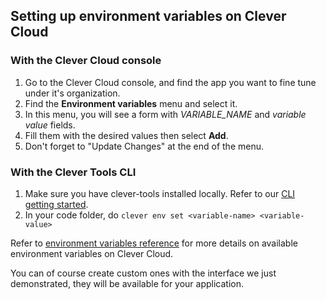 ## Setting up environment variables on Clever Cloud

### With the Clever Cloud console

1. Go to the Clever Cloud console, and find the app you want to fine tune under it's organization.
2. Find the **Environment variables** menu and select it.
3. In this menu, you will see a form with *VARIABLE_NAME* and *variable value* fields.
4. Fill them with the desired values then select **Add**.
5. Don't forget to "Update Changes" at the end of the menu.

### With the Clever Tools CLI

1. Make sure you have clever-tools installed locally. Refer to our [CLI getting started](/developers/doc/cli/).
2. In your code folder, do `clever env set <variable-name> <variable-value>`

Refer to [environment variables reference](/developers/doc/reference/reference-environment-variables) for more details on available environment variables on Clever Cloud.

You can of course create custom ones with the interface we just demonstrated, they will be available for your application.
